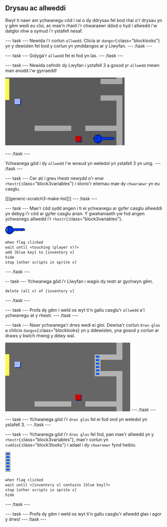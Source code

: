 ## Drysau ac allweddi

Rwyt ti nawr am ychwanegu côd i rai o dy ddrysau fel bod rhai o'r drysau yn y gêm wedi eu cloi, ac mae'n rhaid i'r chwaraewr ddod o hyd i allwedd i'w datgloi nhw a symud i'r ystafell nesaf.

\--- task \--- Newida i'r corlun `allwedd`. Clicia ar `dangor`{:class="blocklooks"} yn y dewislen fel bod y corlun yn ymddangos ar y Llwyfan. \--- /task \---

\--- task \--- Golyga'r `allwedd` fel ei fod yn las. \--- /task \---

\--- task \--- Newida cefndir dy Lwyfan i ystafell 3 a gosod yr `allwedd` mewn man anodd i'w gyrraedd!

![sgrinlun](images/world-key.png)

\--- /task \---

Ychwanega gôd i dy `allwedd` i'w wneud yn weledol yn ystafell 3 yn unig. \--- /task \---

\--- task \--- Cer ati i greu rhestr newydd o'r enw `rhestr`{:class="block3variables"} i storio'r eitemau mae dy `chwaraewr` yn eu casglu.

[[[generic-scratch3-make-list]]] \--- /task \---

\--- task \--- Mae'r côd sydd angen i ti ei ychwanegu ar gyfer casglu allweddi yn debyg i'r côd ar gyfer casglu arian. Y gwahaniaeth yw fod angen ychwanegu allwedd i'r `rhestr`{:class="block3variables"}.

![allwedd](images/key.png)

```blocks3
when flag clicked
wait until <touching (player v)?>
add [blue key] to [inventory v]
hide
stop [other scripts in sprite v]
```

\--- /task \---

-- task \--- Ychwanega gôd i'r Llwyfan i wagio dy restr ar gychwyn gêm.

```blocks3
delete (all v) of [inventory v]
```

\--- /task \---

\--- task \--- Profa dy gêm i weld os wyt ti'n gallu casglu'r `allwedd` a'i ychwanegu at y rhestr. \--- /task \---

\--- task \--- Nawr ychwanega'r drws wedi ei gloi. Dewisa'r corlun `drws-glas` a chlicio `dangos`{:class="blocklooks} yn y ddewislen, yna gosod y corlun ar draws y bwlch rhwng y ddwy wal.

![sgrinlun](images/world-door.png) \--- /task \---

\--- task \--- Ychwanega gôd i'r `drws glas` fel ei fod ond yn weledol yn ystafell 3. \--- /task \---

\--- task \--- Ychwanega gôd i'r `drws glas` fel fod, pan mae'r allwedd yn y `rhestr`{:class="block3variables"}, mae'r corlun yn `cuddio`{:class="block3looks"} i adael i dy `chwaraewr` fynd heibio.

![drws](images/door.png)

```blocks3
when flag clicked
wait until <[inventory v] contains [blue key]?>
stop [other scripts in sprite v]
hide
```

\--- /task \---

\--- task \--- Profa dy gêm i weld os wyt ti'n gallu casglu'r allwedd glas i agor y drws! \--- /task \---